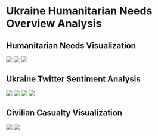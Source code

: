 # Ukraine Humanitarian Needs Overview Analysis


## Humanitarian Needs Visualization
![](https://github.com/tanveerm176/ukraine-nlp-data-analysis-hno/blob/main/images/cluster-corr-heatmap.png)
![](https://github.com/tanveerm176/ukraine-nlp-data-analysis-hno/blob/main/images/overall-pin-cluster.png)
![](https://github.com/tanveerm176/ukraine-nlp-data-analysis-hno/blob/main/images/estimated-total-affected-pop.png)

## Ukraine Twitter Sentiment Analysis
![](https://github.com/tanveerm176/ukraine-nlp-data-analysis-hno/blob/main/images/language-count.png)
![](https://github.com/tanveerm176/ukraine-nlp-data-analysis-hno/blob/main/images/pos-sentiment-word-cloud.png)
![](https://github.com/tanveerm176/ukraine-nlp-data-analysis-hno/blob/main/images/neg-sentiment-word-cloud.png)
![](https://github.com/tanveerm176/ukraine-nlp-data-analysis-hno/blob/main/images/sentiment-timeline.png)

## Civilian Casualty Visualization
![](https://github.com/tanveerm176/ukraine-nlp-data-analysis-hno/blob/main/images/total-civ-casualties.png)
![](https://github.com/tanveerm176/ukraine-nlp-data-analysis-hno/blob/main/images/events-fatalities-total-oblast.png)
